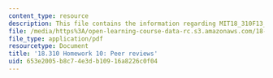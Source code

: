 ```yaml
---
content_type: resource
description: This file contains the information regarding MIT18_310F13_Homework10.
file: /media/https%3A/open-learning-course-data-rc.s3.amazonaws.com/18-310-principles-of-discrete-applied-mathematics-fall-2013/653e2005b8c74e3db10916a8226c0f04_MIT18_310F13_Homework10.pdf
file_type: application/pdf
resourcetype: Document
title: '18.310 Homework 10: Peer reviews'
uid: 653e2005-b8c7-4e3d-b109-16a8226c0f04
---
```

